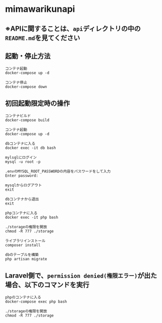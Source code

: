 # mimawarikunapi
## ※APIに関することは、`api`ディレクトリの中の`README.md`を見てください
## 起動・停止方法
```
コンテナ起動
docker-compose up -d

コンテナ停止
docker-compose down
```

## 初回起動限定時の操作 
```
コンテナビルド
docker-compose build

コンテナ起動
docker-compose up -d

dbコンテナに入る
docker exec -it db bash

mylsqlにログイン
mysql -u root -p

.envのMYSQL_ROOT_PASSWORDの内容をパスワードをして入力
Enter password:

mysqlからログアウト
exit

dbコンテナから退出
exit

phpコンテナに入る
docker exec -it php bash

./storageの権限を開放
chmod -R 777 ./storage

ライブラリインストール
composer install

dbのテーブルを構築
php artisan migrate
```

## Laravel側で、`permission denied(権限エラー)`が出た場合、以下のコマンドを実行
```
phpのコンテナに入る
docker-compose exec php bash

./storageの権限を開放
chmod -R 777 ./storage
```

